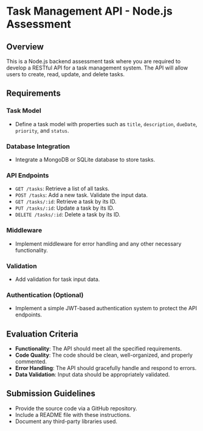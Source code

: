 
# Task Management API - Node.js Assessment

## Overview
This is a Node.js backend assessment task where you are required to develop a RESTful API for a task management system. The API will allow users to create, read, update, and delete tasks.

## Requirements

### Task Model
- Define a task model with properties such as `title`, `description`, `dueDate`, `priority`, and `status`.

### Database Integration
- Integrate a MongoDB or SQLite database to store tasks.

### API Endpoints
- `GET /tasks`: Retrieve a list of all tasks.
- `POST /tasks`: Add a new task. Validate the input data.
- `GET /tasks/:id`: Retrieve a task by its ID.
- `PUT /tasks/:id`: Update a task by its ID.
- `DELETE /tasks/:id`: Delete a task by its ID.

### Middleware
- Implement middleware for error handling and any other necessary functionality.

### Validation
- Add validation for task input data.

### Authentication (Optional)
- Implement a simple JWT-based authentication system to protect the API endpoints.


## Evaluation Criteria
- **Functionality**: The API should meet all the specified requirements.
- **Code Quality**: The code should be clean, well-organized, and properly commented.
- **Error Handling**: The API should gracefully handle and respond to errors.
- **Data Validation**: Input data should be appropriately validated.

## Submission Guidelines
- Provide the source code via a GitHub repository.
- Include a README file with these instructions.
- Document any third-party libraries used.

